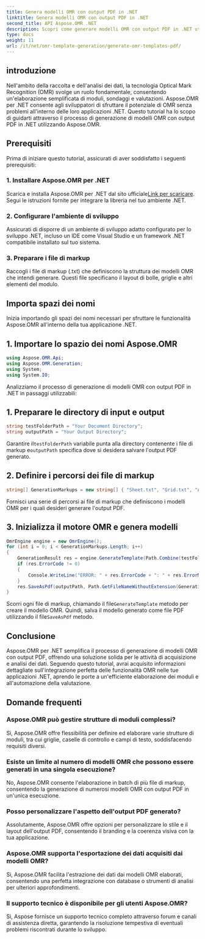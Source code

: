 ```yaml
---
title: Genera modelli OMR con output PDF in .NET
linktitle: Genera modelli OMR con output PDF in .NET
second_title: API Aspose.OMR .NET
description: Scopri come generare modelli OMR con output PDF in .NET utilizzando Aspose.OMR per l'elaborazione semplificata dei moduli e l'automazione della valutazione.
type: docs
weight: 11
url: /it/net/omr-template-generation/generate-omr-templates-pdf/
---
```

## introduzione
Nell'ambito della raccolta e dell'analisi dei dati, la tecnologia Optical Mark Recognition (OMR) svolge un ruolo fondamentale, consentendo un'elaborazione semplificata di moduli, sondaggi e valutazioni. Aspose.OMR per .NET consente agli sviluppatori di sfruttare il potenziale di OMR senza problemi all'interno delle loro applicazioni .NET. Questo tutorial ha lo scopo di guidarti attraverso il processo di generazione di modelli OMR con output PDF in .NET utilizzando Aspose.OMR.
## Prerequisiti
Prima di iniziare questo tutorial, assicurati di aver soddisfatto i seguenti prerequisiti:
### 1. Installare Aspose.OMR per .NET
Scarica e installa Aspose.OMR per .NET dal sito ufficiale[Link per scaricare](https://releases.aspose.com/omr/net/). Segui le istruzioni fornite per integrare la libreria nel tuo ambiente .NET.
### 2. Configurare l'ambiente di sviluppo
Assicurati di disporre di un ambiente di sviluppo adatto configurato per lo sviluppo .NET, incluso un IDE come Visual Studio e un framework .NET compatibile installato sul tuo sistema.
### 3. Preparare i file di markup
Raccogli i file di markup (.txt) che definiscono la struttura dei modelli OMR che intendi generare. Questi file specificano il layout di bolle, griglie e altri elementi del modulo.
## Importa spazi dei nomi
Inizia importando gli spazi dei nomi necessari per sfruttare le funzionalità Aspose.OMR all'interno della tua applicazione .NET.
## 1. Importare lo spazio dei nomi Aspose.OMR
```csharp
using Aspose.OMR.Api;
using Aspose.OMR.Generation;
using System;
using System.IO;
```
Analizziamo il processo di generazione di modelli OMR con output PDF in .NET in passaggi utilizzabili:
## 1. Preparare le directory di input e output
```csharp
string testFolderPath = "Your Document Directory";
string outputPath = "Your Output Directory";
```
 Garantire il`testFolderPath` variabile punta alla directory contenente i file di markup e`outputPath` specifica dove si desidera salvare l'output PDF generato.
## 2. Definire i percorsi dei file di markup
```csharp
string[] GenerationMarkups = new string[] { "Sheet.txt", "Grid.txt", "AsposeTest.txt" };
```
Fornisci una serie di percorsi ai file di markup che definiscono i modelli OMR per i quali desideri generare l'output PDF.
## 3. Inizializza il motore OMR e genera modelli
```csharp
OmrEngine engine = new OmrEngine();
for (int i = 0; i < GenerationMarkups.Length; i++)
{
    GenerationResult res = engine.GenerateTemplate(Path.Combine(testFolderPath, GenerationMarkups[i]));
    if (res.ErrorCode != 0)
    {
        Console.WriteLine("ERROR: " + res.ErrorCode + ": " + res.ErrorMessage);
    }
    res.SaveAsPdf(outputPath, Path.GetFileNameWithoutExtension(GenerationMarkups[i]));
}
```
 Scorri ogni file di markup, chiamando il file`GenerateTemplate` metodo per creare il modello OMR. Quindi, salva il modello generato come file PDF utilizzando il file`SaveAsPdf` metodo.
## Conclusione
Aspose.OMR per .NET semplifica il processo di generazione di modelli OMR con output PDF, offrendo una soluzione solida per le attività di acquisizione e analisi dei dati. Seguendo questo tutorial, avrai acquisito informazioni dettagliate sull'integrazione perfetta delle funzionalità OMR nelle tue applicazioni .NET, aprendo le porte a un'efficiente elaborazione dei moduli e all'automazione della valutazione.
## Domande frequenti
### Aspose.OMR può gestire strutture di moduli complessi?
Sì, Aspose.OMR offre flessibilità per definire ed elaborare varie strutture di moduli, tra cui griglie, caselle di controllo e campi di testo, soddisfacendo requisiti diversi.
### Esiste un limite al numero di modelli OMR che possono essere generati in una singola esecuzione?
No, Aspose.OMR consente l'elaborazione in batch di più file di markup, consentendo la generazione di numerosi modelli OMR con output PDF in un'unica esecuzione.
### Posso personalizzare l'aspetto dell'output PDF generato?
Assolutamente, Aspose.OMR offre opzioni per personalizzare lo stile e il layout dell'output PDF, consentendo il branding e la coerenza visiva con la tua applicazione.
### Aspose.OMR supporta l'esportazione dei dati acquisiti dai modelli OMR?
Sì, Aspose.OMR facilita l'estrazione dei dati dai modelli OMR elaborati, consentendo una perfetta integrazione con database o strumenti di analisi per ulteriori approfondimenti.
### Il supporto tecnico è disponibile per gli utenti Aspose.OMR?
Sì, Aspose fornisce un supporto tecnico completo attraverso forum e canali di assistenza diretta, garantendo la risoluzione tempestiva di eventuali problemi riscontrati durante lo sviluppo.